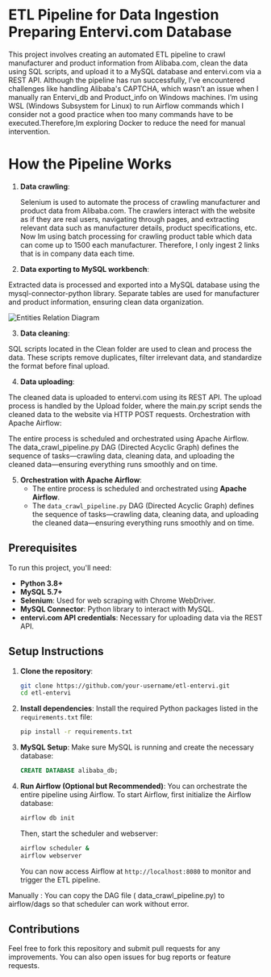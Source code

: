 # ETL Pipeline for Data Ingestion Preparing Entervi.com Database

This project involves creating an automated ETL pipeline to crawl manufacturer and product information from Alibaba.com, clean the data using SQL scripts, and upload it to a MySQL database and entervi.com via a REST API. Although the pipeline has run successfully, I’ve encountered challenges like handling Alibaba's CAPTCHA, which wasn’t an issue when I manually ran Entervi_db and Product_info on Windows machines. I’m using WSL (Windows Subsystem for Linux) to run Airflow commands which I consider not a good practice when too many commands have to be executed.Therefore,Im exploring Docker to reduce the need for manual intervention.

# How the Pipeline Works
1. **Data crawling**:
   
   Selenium is used to automate the process of crawling manufacturer and product data from Alibaba.com.
   The crawlers interact with the website as if they are real users, navigating through pages, and extracting relevant data such as manufacturer details, product specifications, etc.
   Now Im using batch processing for crawling product table which data can come up to 1500 each manufacturer. Therefore, I only ingest 2 links that is in company data each time.

2. **Data exporting to MySQL workbench**:

Extracted data is processed and exported into a MySQL database using the mysql-connector-python library.
Separate tables are used for manufacturer and product information, ensuring clean data organization.

![Entities Relation Diagram](https://github.com/user-attachments/assets/760c2d07-4bb2-4289-bd7c-17df216e3035)

3. **Data cleaning**:

SQL scripts located in the Clean folder are used to clean and process the data.
These scripts remove duplicates, filter irrelevant data, and standardize the format before final upload.

4. **Data uploading**:

The cleaned data is uploaded to entervi.com using its REST API.
The upload process is handled by the Upload folder, where the main.py script sends the cleaned data to the website via HTTP POST requests.
Orchestration with Apache Airflow:

The entire process is scheduled and orchestrated using Apache Airflow.
The data_crawl_pipeline.py DAG (Directed Acyclic Graph) defines the sequence of tasks—crawling data, cleaning data, and uploading the cleaned data—ensuring everything runs smoothly and on time.

5. **Orchestration with Apache Airflow**:
   - The entire process is scheduled and orchestrated using **Apache Airflow**.
   - The `data_crawl_pipeline.py` DAG (Directed Acyclic Graph) defines the sequence of tasks—crawling data, cleaning data, and uploading the cleaned data—ensuring everything runs smoothly and on time.

## Prerequisites

To run this project, you'll need:

- **Python 3.8+**
- **MySQL 5.7+**
- **Selenium**: Used for web scraping with Chrome WebDriver.
- **MySQL Connector**: Python library to interact with MySQL.
- **entervi.com API credentials**: Necessary for uploading data via the REST API.

## Setup Instructions

1. **Clone the repository**:
   ```bash
   git clone https://github.com/your-username/etl-entervi.git
   cd etl-entervi
   ```

2. **Install dependencies**:
   Install the required Python packages listed in the `requirements.txt` file:
   ```bash
   pip install -r requirements.txt
   ```

3. **MySQL Setup**:
   Make sure MySQL is running and create the necessary database:
   ```sql
   CREATE DATABASE alibaba_db;
   ```

4. **Run Airflow (Optional but Recommended)**:
   You can orchestrate the entire pipeline using Airflow. To start Airflow, first initialize the Airflow database:
   ```bash
   airflow db init
   ```

   Then, start the scheduler and webserver:
   ```bash
   airflow scheduler &
   airflow webserver
   ```

   You can now access Airflow at `http://localhost:8080` to monitor and trigger the ETL pipeline.

Manually : You can copy the DAG file ( data_crawl_pipeline.py) to airflow/dags so that scheduler can work without error.
## Contributions

Feel free to fork this repository and submit pull requests for any improvements. You can also open issues for bug reports or feature requests.

